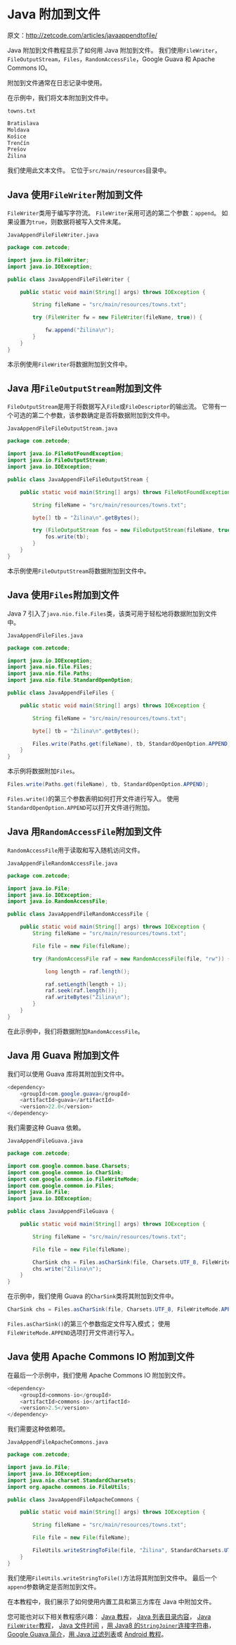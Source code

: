 # Java 附加到文件

原文：http://zetcode.com/articles/javaappendtofile/

Java 附加到文件教程显示了如何用 Java 附加到文件。 我们使用`FileWriter`，`FileOutputStream`，`Files`，`RandomAccessFile`，Google Guava 和 Apache Commons IO。

附加到文件通常在日志记录中使用。

在示例中，我们将文本附加到文件中。

`towns.txt`

```java
Bratislava
Moldava
Košice
Trenčín
Prešov
Žilina

```

我们使用此文本文件。 它位于`src/main/resources`目录中。

## Java 使用`FileWriter`附加到文件

`FileWriter`类用于编写字符流。 `FileWriter`采用可选的第二个参数：`append`。 如果设置为`true`，则数据将被写入文件末尾。

`JavaAppendFileFileWriter.java`

```java
package com.zetcode;

import java.io.FileWriter;
import java.io.IOException;

public class JavaAppendFileFileWriter {

    public static void main(String[] args) throws IOException {

        String fileName = "src/main/resources/towns.txt";

        try (FileWriter fw = new FileWriter(fileName, true)) {

            fw.append("Žilina\n");
        }
    }
}

```

本示例使用`FileWriter`将数据附加到文件中。

## Java 用`FileOutputStream`附加到文件

`FileOutputStream`是用于将数据写入`File`或`FileDescriptor`的输出流。 它带有一个可选的第二个参数，该参数确定是否将数据附加到文件中。

`JavaAppendFileFileOutputStream.java`

```java
package com.zetcode;

import java.io.FileNotFoundException;
import java.io.FileOutputStream;
import java.io.IOException;

public class JavaAppendFileFileOutputStream {

    public static void main(String[] args) throws FileNotFoundException, IOException {

        String fileName = "src/main/resources/towns.txt";

        byte[] tb = "Žilina\n".getBytes();

        try (FileOutputStream fos = new FileOutputStream(fileName, true)) {
            fos.write(tb);
        }
    }
}

```

本示例使用`FileOutputStream`将数据附加到文件中。

## Java 使用`Files`附加到文件

Java 7 引入了`java.nio.file.Files`类，该类可用于轻松地将数据附加到文件中。

`JavaAppendFileFiles.java`

```java
package com.zetcode;

import java.io.IOException;
import java.nio.file.Files;
import java.nio.file.Paths;
import java.nio.file.StandardOpenOption;

public class JavaAppendFileFiles {

    public static void main(String[] args) throws IOException {

        String fileName = "src/main/resources/towns.txt";

        byte[] tb = "Žilina\n".getBytes();

        Files.write(Paths.get(fileName), tb, StandardOpenOption.APPEND);
    }
}

```

本示例将数据附加`Files`。

```java
Files.write(Paths.get(fileName), tb, StandardOpenOption.APPEND);

```

`Files.write()`的第三个参数表明如何打开文件进行写入。 使用`StandardOpenOption.APPEND`可以打开文件进行附加。

## Java 用`RandomAccessFile`附加到文件

`RandomAccessFile`用于读取和写入随机访问文件。

`JavaAppendFileRandomAccessFile.java`

```java
package com.zetcode;

import java.io.File;
import java.io.IOException;
import java.io.RandomAccessFile;

public class JavaAppendFileRandomAccessFile {

    public static void main(String[] args) throws IOException {
        String fileName = "src/main/resources/towns.txt";

        File file = new File(fileName);

        try (RandomAccessFile raf = new RandomAccessFile(file, "rw")) {

            long length = raf.length();

            raf.setLength(length + 1);
            raf.seek(raf.length());
            raf.writeBytes("Žilina\n");
        }
    }
}

```

在此示例中，我们将数据附加`RandomAccessFile`。

## Java 用 Guava 附加到文件

我们可以使用 Guava 库将其附加到文件中。

```java
<dependency>
    <groupId>com.google.guava</groupId>
    <artifactId>guava</artifactId>
    <version>22.0</version>
</dependency>

```

我们需要这种 Guava 依赖。

`JavaAppendFileGuava.java`

```java
package com.zetcode;

import com.google.common.base.Charsets;
import com.google.common.io.CharSink;
import com.google.common.io.FileWriteMode;
import com.google.common.io.Files;
import java.io.File;
import java.io.IOException;

public class JavaAppendFileGuava {

    public static void main(String[] args) throws IOException {

        String fileName = "src/main/resources/towns.txt";

        File file = new File(fileName);

        CharSink chs = Files.asCharSink(file, Charsets.UTF_8, FileWriteMode.APPEND);
        chs.write("Žilina\n");
    }
}

```

在示例中，我们使用 Guava 的`CharSink`类将其附加到文件中。

```java
CharSink chs = Files.asCharSink(file, Charsets.UTF_8, FileWriteMode.APPEND);

```

`Files.asCharSink()`的第三个参数指定文件写入模式； 使用`FileWriteMode.APPEND`选项打开文件进行写入。

## Java 使用 Apache Commons IO 附加到文件

在最后一个示例中，我们使用 Apache Commons IO 附加到文件。

```java
<dependency>
    <groupId>commons-io</groupId>
    <artifactId>commons-io</artifactId>
    <version>2.5</version>
</dependency>

```

我们需要这种依赖项。

`JavaAppendFileApacheCommons.java`

```java
package com.zetcode;

import java.io.File;
import java.io.IOException;
import java.nio.charset.StandardCharsets;
import org.apache.commons.io.FileUtils;

public class JavaAppendFileApacheCommons {

    public static void main(String[] args) throws IOException {

        String fileName = "src/main/resources/towns.txt";

        File file = new File(fileName);

        FileUtils.writeStringToFile(file, "Žilina", StandardCharsets.UTF_8, true);
    }
}

```

我们使用`FileUtils.writeStringToFile()`方法将其附加到文件中。 最后一个`append`参数确定是否附加到文件。

在本教程中，我们展示了如何使用内置工具和第三方库在 Java 中附加文件。

您可能也对以下相关教程感兴趣： [Java 教程](/lang/java/)， [Java 列表目录内容](/articles/javalistdirectory/)， [Java `FileWriter`教程](/java/filewriter/)， [Java 文件时间](/articles/javafiletime/) ，[用 Java8 的`StringJoiner`连接字符串](/articles/java8stringjoiner/)，[Google Guava 简介](/articles/guava/)，[用 Java 过滤列表](/articles/javafilterlist/)或 [Android 教程](/mob/android/)。